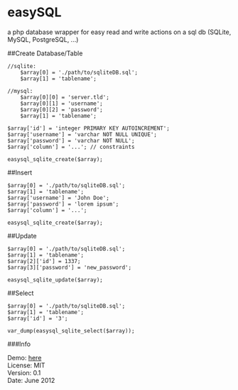 easySQL
=======

a php database wrapper for easy read and write actions on a sql db (SQLite, MySQL, PostgreSQL, ...)

##Create Database/Table

	//sqlite:
		$array[0] = './path/to/sqliteDB.sql';
		$array[1] = 'tablename';
	
	//mysql:
		$array[0][0] = 'server.tld';
		$array[0][1] = 'username';
		$array[0][2] = 'password';
		$array[1] = 'tablename';
	
	$array['id'] = 'integer PRIMARY KEY AUTOINCREMENT';
	$array['username'] = 'varchar NOT NULL UNIQUE';
	$array['password'] = 'varchar NOT NULL';
	$array['column'] = '...'; // constraints
	
	easysql_sqlite_create($array);

##Insert

	$array[0] = './path/to/sqliteDB.sql';
	$array[1] = 'tablename';
	$array['username'] = 'John Doe';
	$array['password'] = 'lorem ipsum';
	$array['column'] = '...';
	
	easysql_sqlite_create($array);

##Update

	$array[0] = './path/to/sqliteDB.sql';
	$array[1] = 'tablename';
	$array[2]['id'] = 1337;
	$array[3]['password'] = 'new_password';
	
	easysql_sqlite_update($array);

##Select

	$array[0] = './path/to/sqliteDB.sql';
	$array[1] = 'tablename';
	$array['id'] = '3';
	
	var_dump(easysql_sqlite_select($array));

###Info

Demo: [here](http://simon.waldherr.eu/projects/easysql/)  
License: MIT  
Version: 0.1  
Date: June 2012
